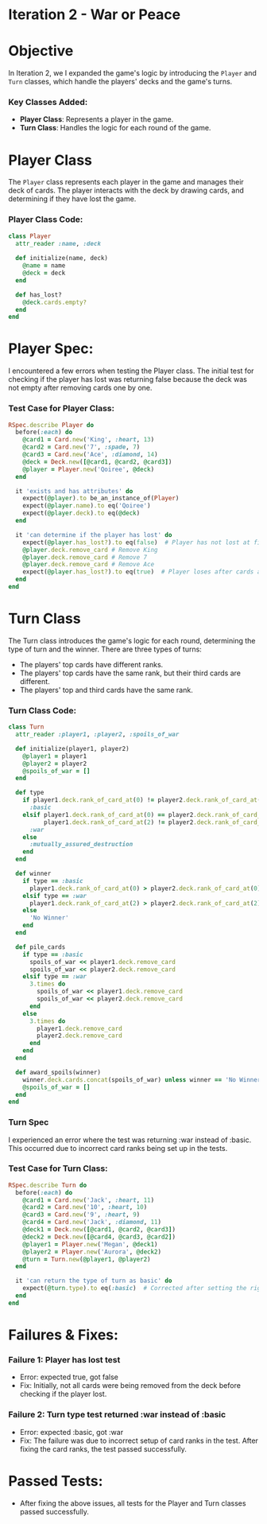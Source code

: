 # Iteration 2 - War or Peace

# Objective
In Iteration 2, we I expanded the game's logic by introducing the `Player` and `Turn` classes, which handle the players' decks and the game's turns.

### Key Classes Added:
- **Player Class**: Represents a player in the game.
- **Turn Class**: Handles the logic for each round of the game.

# Player Class

The `Player` class represents each player in the game and manages their deck of cards. The player interacts with the deck by drawing cards, and determining if they have lost the game.

### Player Class Code:
```ruby
class Player
  attr_reader :name, :deck
  
  def initialize(name, deck)
    @name = name
    @deck = deck
  end

  def has_lost?
    @deck.cards.empty?
  end
end
```

# Player Spec:
I encountered a few errors when testing the Player class. The initial test for checking if the player has lost was returning false because the deck was not empty after removing cards one by one.

### Test Case for Player Class:
```` ruby
RSpec.describe Player do
  before(:each) do
    @card1 = Card.new('King', :heart, 13)
    @card2 = Card.new('7', :spade, 7)
    @card3 = Card.new('Ace', :diamond, 14)
    @deck = Deck.new([@card1, @card2, @card3])
    @player = Player.new('Qoiree', @deck)
  end

  it 'exists and has attributes' do
    expect(@player).to be_an_instance_of(Player)
    expect(@player.name).to eq('Qoiree')
    expect(@player.deck).to eq(@deck)
  end

  it 'can determine if the player has lost' do
    expect(@player.has_lost?).to eq(false)  # Player has not lost at first
    @player.deck.remove_card # Remove King
    @player.deck.remove_card # Remove 7
    @player.deck.remove_card # Remove Ace
    expect(@player.has_lost?).to eq(true)  # Player loses after cards are removed
  end
end
````

# Turn Class
The Turn class introduces the game's logic for each round, determining the type of turn and the winner. There are three types of turns:

 - The players' top cards have different ranks.
 - The players' top cards have the same rank, but their third cards are different.
 - The players' top and third cards have the same rank.

### Turn Class Code:
````ruby
class Turn
  attr_reader :player1, :player2, :spoils_of_war

  def initialize(player1, player2)
    @player1 = player1
    @player2 = player2
    @spoils_of_war = []
  end

  def type
    if player1.deck.rank_of_card_at(0) != player2.deck.rank_of_card_at(0)
      :basic
    elsif player1.deck.rank_of_card_at(0) == player2.deck.rank_of_card_at(0) &&
          player1.deck.rank_of_card_at(2) != player2.deck.rank_of_card_at(2)
      :war
    else
      :mutually_assured_destruction
    end
  end

  def winner
    if type == :basic
      player1.deck.rank_of_card_at(0) > player2.deck.rank_of_card_at(0) ? player1 : player2
    elsif type == :war
      player1.deck.rank_of_card_at(2) > player2.deck.rank_of_card_at(2) ? player1 : player2
    else
      'No Winner'
    end
  end

  def pile_cards
    if type == :basic
      spoils_of_war << player1.deck.remove_card
      spoils_of_war << player2.deck.remove_card
    elsif type == :war
      3.times do
        spoils_of_war << player1.deck.remove_card
        spoils_of_war << player2.deck.remove_card
      end
    else
      3.times do
        player1.deck.remove_card
        player2.deck.remove_card
      end
    end
  end

  def award_spoils(winner)
    winner.deck.cards.concat(spoils_of_war) unless winner == 'No Winner'
    @spoils_of_war = []
  end
end
````
### Turn Spec
I experienced an error where the test was returning :war instead of :basic. This occurred due to incorrect card ranks being set up in the tests.
### Test Case for Turn Class:
````ruby
RSpec.describe Turn do
  before(:each) do
    @card1 = Card.new('Jack', :heart, 11)
    @card2 = Card.new('10', :heart, 10)
    @card3 = Card.new('9', :heart, 9)
    @card4 = Card.new('Jack', :diamond, 11)
    @deck1 = Deck.new([@card1, @card2, @card3])
    @deck2 = Deck.new([@card4, @card3, @card2])
    @player1 = Player.new('Megan', @deck1)
    @player2 = Player.new('Aurora', @deck2)
    @turn = Turn.new(@player1, @player2)
  end

  it 'can return the type of turn as basic' do
    expect(@turn.type).to eq(:basic)  # Corrected after setting the right card ranks
  end
end
````
# Failures & Fixes:
### Failure 1: Player has lost test
- Error: expected true, got false
- Fix: Initially, not all cards were being removed from the deck before checking if the player lost.
### Failure 2: Turn type test returned :war instead of :basic
- Error: expected :basic, got :war
- Fix: The failure was due to incorrect setup of card ranks in the test. After fixing the card ranks, the test passed successfully.
# Passed Tests:
- After fixing the above issues, all tests for the Player and Turn classes passed successfully.